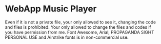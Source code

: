 # WebApp Music Player
Even if it is not a private file, your only allowed to see it, changing the code and files is prohibited. Your only allowed to change the files and codes if you have permission from me. Font Awesome, Arial, PROPAGANDA SIGHT PERSONAL USE and Airstrike fonts is in non-commercial use.
